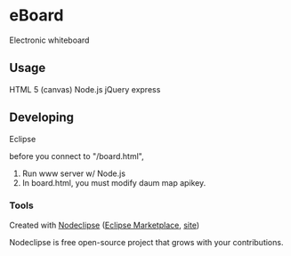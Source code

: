 

# eBoard
Electronic whiteboard


## Usage
HTML 5 (canvas)
Node.js
jQuery
express

## Developing
Eclipse

before you connect to "<server>/board.html",
1. Run www server w/ Node.js
2. In board.html, you must modify daum map apikey.


### Tools

Created with [Nodeclipse](https://github.com/Nodeclipse/nodeclipse-1)
 ([Eclipse Marketplace](http://marketplace.eclipse.org/content/nodeclipse), [site](http://www.nodeclipse.org))   

Nodeclipse is free open-source project that grows with your contributions.
